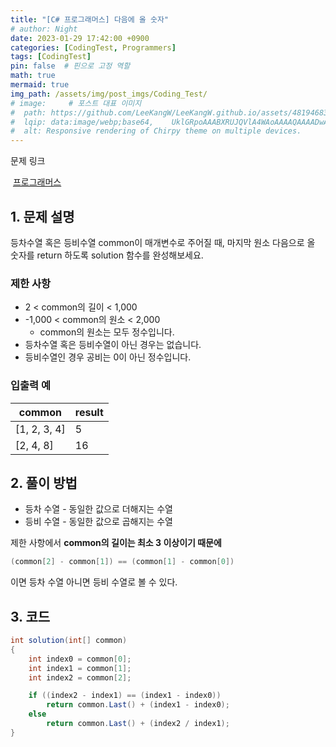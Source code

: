 ```yaml
---
title: "[C# 프로그래머스] 다음에 올 숫자"
# author: Night
date: 2023-01-29 17:42:00 +0900
categories: [CodingTest, Programmers]
tags: [CodingTest]
pin: false  # 핀으로 고정 역할
math: true
mermaid: true
img_path: /assets/img/post_imgs/Coding_Test/
# image:     # 포스트 대표 이미지
#  path: https://github.com/LeeKangW/LeeKangW.github.io/assets/48194683/7e5b8251-2544-4eea-b702-ad59aa404e9e
#  lqip: data:image/webp;base64,    UklGRpoAAABXRUJQVlA4WAoAAAAQAAAADwAABwAAQUxQSDIAAAARL0AmbZurmr57yyIiqE8oiG0bejIYEQTgqiDA9vqnsUSI6H+oAERp2HZ65qP/VIAWAFZQOCBCAAAA8AEAnQEqEAAIAAVAfCWkAALp8sF8rgRgAP7o9FDvMCkMde9PK7euH5M1m6VWoDXf2FkP3BqV0ZYbO6NA/VFIAAAA
#  alt: Responsive rendering of Chirpy theme on multiple devices.
---
```


문제 링크

 [프로그래머스](https://school.programmers.co.kr/learn/courses/30/lessons/120924)

## 1\. 문제 설명

등차수열 혹은 등비수열 common이 매개변수로 주어질 때, 마지막 원소 다음으로 올 숫자를 return 하도록 solution 함수를 완성해보세요.

### 제한 사항

-   2 < common의 길이 < 1,000
-   \-1,000 < common의 원소 < 2,000
    -   common의 원소는 모두 정수입니다.
-   등차수열 혹은 등비수열이 아닌 경우는 없습니다.
-   등비수열인 경우 공비는 0이 아닌 정수입니다.

### 입출력 예

| common | result |
| --- | --- |
| \[1, 2, 3, 4\] | 5 |
| \[2, 4, 8\] | 16 |

## 2\. 풀이 방법

-   등차 수열 - 동일한 값으로 더해지는 수열
-   등비 수열 - 동일한 값으로 곱해지는 수열

제한 사항에서 **common의 길이는 최소 3 이상이기 때문에** 

```cs
(common[2] - common[1]) == (common[1] - common[0])
```

이면 등차 수열 아니면 등비 수열로 볼 수 있다.

## 3\. 코드

```cs
int solution(int[] common)
{
    int index0 = common[0];
    int index1 = common[1];
    int index2 = common[2];

    if ((index2 - index1) == (index1 - index0))
        return common.Last() + (index1 - index0);
    else
        return common.Last() + (index2 / index1);
}
```